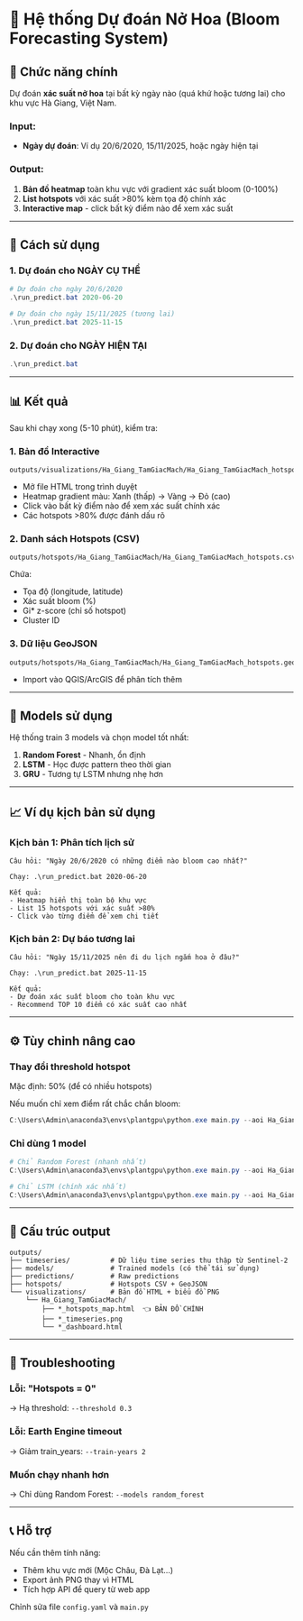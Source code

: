 # 🌸 Hệ thống Dự đoán Nở Hoa (Bloom Forecasting System)

## 🎯 Chức năng chính

Dự đoán **xác suất nở hoa** tại bất kỳ ngày nào (quá khứ hoặc tương lai) cho khu vực Hà Giang, Việt Nam.

### Input: 
- **Ngày dự đoán**: Ví dụ 20/6/2020, 15/11/2025, hoặc ngày hiện tại

### Output:
1. **Bản đồ heatmap** toàn khu vực với gradient xác suất bloom (0-100%)
2. **List hotspots** với xác suất >80% kèm tọa độ chính xác
3. **Interactive map** - click bất kỳ điểm nào để xem xác suất

---

## 🚀 Cách sử dụng

### 1. Dự đoán cho NGÀY CỤ THỂ

```powershell
# Dự đoán cho ngày 20/6/2020
.\run_predict.bat 2020-06-20

# Dự đoán cho ngày 15/11/2025 (tương lai)
.\run_predict.bat 2025-11-15
```

### 2. Dự đoán cho NGÀY HIỆN TẠI

```powershell
.\run_predict.bat
```

---

## 📊 Kết quả

Sau khi chạy xong (5-10 phút), kiểm tra:

### 1. **Bản đồ Interactive**
```
outputs/visualizations/Ha_Giang_TamGiacMach/Ha_Giang_TamGiacMach_hotspots_map.html
```
- Mở file HTML trong trình duyệt
- Heatmap gradient màu: Xanh (thấp) → Vàng → Đỏ (cao)
- Click vào bất kỳ điểm nào để xem xác suất chính xác
- Các hotspots >80% được đánh dấu rõ

### 2. **Danh sách Hotspots (CSV)**
```
outputs/hotspots/Ha_Giang_TamGiacMach/Ha_Giang_TamGiacMach_hotspots.csv
```
Chứa:
- Tọa độ (longitude, latitude)
- Xác suất bloom (%)
- Gi* z-score (chỉ số hotspot)
- Cluster ID

### 3. **Dữ liệu GeoJSON**
```
outputs/hotspots/Ha_Giang_TamGiacMach/Ha_Giang_TamGiacMach_hotspots.geojson
```
- Import vào QGIS/ArcGIS để phân tích thêm

---

## 🤖 Models sử dụng

Hệ thống train 3 models và chọn model tốt nhất:

1. **Random Forest** - Nhanh, ổn định
2. **LSTM** - Học được pattern theo thời gian  
3. **GRU** - Tương tự LSTM nhưng nhẹ hơn

---

## 📈 Ví dụ kịch bản sử dụng

### Kịch bản 1: Phân tích lịch sử
```
Câu hỏi: "Ngày 20/6/2020 có những điểm nào bloom cao nhất?"

Chạy: .\run_predict.bat 2020-06-20

Kết quả: 
- Heatmap hiển thị toàn bộ khu vực
- List 15 hotspots với xác suất >80%
- Click vào từng điểm để xem chi tiết
```

### Kịch bản 2: Dự báo tương lai
```
Câu hỏi: "Ngày 15/11/2025 nên đi du lịch ngắm hoa ở đâu?"

Chạy: .\run_predict.bat 2025-11-15

Kết quả:
- Dự đoán xác suất bloom cho toàn khu vực
- Recommend TOP 10 điểm có xác suất cao nhất
```

---

## ⚙️ Tùy chỉnh nâng cao

### Thay đổi threshold hotspot

Mặc định: 50% (để có nhiều hotspots)

Nếu muốn chỉ xem điểm rất chắc chắn bloom:

```powershell
C:\Users\Admin\anaconda3\envs\plantgpu\python.exe main.py --aoi Ha_Giang_TamGiacMach --date 2020-06-20 --threshold 0.8
```

### Chỉ dùng 1 model

```powershell
# Chỉ Random Forest (nhanh nhất)
C:\Users\Admin\anaconda3\envs\plantgpu\python.exe main.py --aoi Ha_Giang_TamGiacMach --models random_forest

# Chỉ LSTM (chính xác nhất)
C:\Users\Admin\anaconda3\envs\plantgpu\python.exe main.py --aoi Ha_Giang_TamGiacMach --models lstm
```

---

## 📁 Cấu trúc output

```
outputs/
├── timeseries/          # Dữ liệu time series thu thập từ Sentinel-2
├── models/              # Trained models (có thể tái sử dụng)
├── predictions/         # Raw predictions
├── hotspots/            # Hotspots CSV + GeoJSON
└── visualizations/      # Bản đồ HTML + biểu đồ PNG
    └── Ha_Giang_TamGiacMach/
        ├── *_hotspots_map.html  👈 BẢN ĐỒ CHÍNH
        ├── *_timeseries.png
        └── *_dashboard.html
```

---

## 🔧 Troubleshooting

### Lỗi: "Hotspots = 0"
→ Hạ threshold: `--threshold 0.3`

### Lỗi: Earth Engine timeout
→ Giảm train_years: `--train-years 2`

### Muốn chạy nhanh hơn
→ Chỉ dùng Random Forest: `--models random_forest`

---

## 📞 Hỗ trợ

Nếu cần thêm tính năng:
- Thêm khu vực mới (Mộc Châu, Đà Lạt...)
- Export ảnh PNG thay vì HTML
- Tích hợp API để query từ web app

Chỉnh sửa file `config.yaml` và `main.py`
